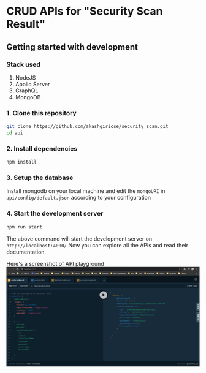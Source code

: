 # CRUD APIs for "Security Scan Result"

## Getting started with development

### Stack used

1. NodeJS
2. Apollo Server
3. GraphQL
4. MongoDB

### 1. Clone this repository

```bash
git clone https://github.com/akashgiricse/security_scan.git
cd api
```

### 2. Install dependencies

```bash
npm install
```

### 3. Setup the database

Install mongodb on your local machine and edit the `mongoURI` in `api/config/default.json` according to your configuration

### 4. Start the development server

```bash
npm run start
```

The above command will start the development server on `http://localhost:4000/`
Now you can explore all the APIs and read their documentation.

Here's a screenshot of API playground
![screenshot](./img/scanResult.png)
